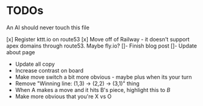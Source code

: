 # TODOs

An AI should never touch this file

[x] Register kttt.io on route53
[x] Move off of Railway - it doesn't support apex domains through route53. Maybe fly.io?
[]- Finish blog post
[]- Update about page

- Update all copy
- Increase contrast on board
- Make move switch a bit more obvious - maybe plus when its your turn
- Remove "Winning line: (1,3) → (2,2) → (3,1)" thing
- When A makes a move and it hits B's piece, highlight this to _B_
- Make more obvious that you're X vs O
